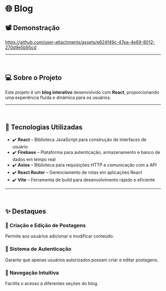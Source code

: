 # 🌐 Blog   

## 📽️ Demonstração  

https://github.com/user-attachments/assets/e624f49c-47ea-4e69-8012-270d9e5b95cd

---  

<br>  

## 💻 Sobre o Projeto  
Este projeto é um **blog interativo** desenvolvido com **React**, proporcionando uma experiência fluida e dinâmica para os usuários.  

---  

<br>  

## 🚀 Tecnologias Utilizadas  

- ✔️ **React** – Biblioteca JavaScript para construção de interfaces de usuário  
- ✔️ **Firebase** – Plataforma para autenticação, armazenamento e banco de dados em tempo real  
- ✔️ **Axios** – Biblioteca para requisições HTTP e comunicação com a API  
- ✔️ **React Router** – Gerenciamento de rotas em aplicações React  
- ✔️ **Vite** – Ferramenta de build para desenvolvimento rápido e eficiente  

---  

<br>  

## ✨ Destaques  

### 📝 Criação e Edição de Postagens  
Permite aos usuários adicionar e modificar conteúdo.  

### 🔐 Sistema de Autenticação  
Garante que apenas usuários autorizados possam criar e editar postagens.  

### 🧭 Navegação Intuitiva  
Facilita o acesso a diferentes seções do blog. 

<!--
---  

<br>  

## 🚀 Como Rodar o Projeto  

### 🔧 **Pré-requisitos**  

Antes de começar, certifique-se de ter instalado:  

✅ **Node.js** (versão 18 ou superior) → [Baixar aqui](https://nodejs.org/)  

✅ **Gerenciador de pacotes** (npm ou yarn)  

✅ **Git** (para clonar o repositório)  

---  

<br>  

## ▶️ Passo a Passo  

### 🛠 **Executando a API**  

1️⃣ **Clone o repositório**:  
```bash
git clone https://github.com/diegoramosds/projeto-blog.git

```

2️⃣ **Acesse o diretório da API** no terminal.
```bash
cd 
```

3️⃣ Execute para instalar as dependências do projeto.
```bash
npm install
```

4️⃣ Execute para iniciar o servidor da API.
```bash
npm run dev
```

5️⃣ Aguarde até que a API esteja rodando e ouvindo requisições na porta especificada.

<br>

### 💻 **Executando a Aplicação React** 

1️⃣ Acesse o diretório da aplicação React no terminal.
```bash
cd pass-web
```

2️⃣ Execute  para instalar as dependências do projeto.
```bash
npm install
```

3️⃣ Execute  para iniciar o servidor de desenvolvimento:
```bash
npm run dev
```

4️⃣ Aguarde até que a aplicação seja compilada e inicie no navegador.

5️⃣ Acesse a aplicação pelo navegador no endereço fornecido pelo terminal.

--!>

